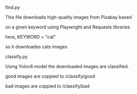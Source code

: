 find.py


This file downloads high-quality images from Pixabay based

on a given keyword using Playwright and Requests libraries 

here, KEYWORD = "cat"

so it downloades cats images



classify.py 

Using Yolov8 model the downloaded images are classified.

good images are coppied to /classify/good

bad images are coppied to /classify/bad

